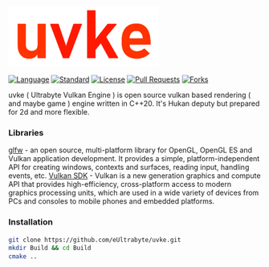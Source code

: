 ![uvke logo](https://github.com/eUltrabyte/uvke/blob/main/Resource/uvke.png?raw=true "uvke logo")

[![Language](https://img.shields.io/badge/language-C++-blue.svg)](https://isocpp.org/)
[![Standard](https://img.shields.io/badge/c%2B%2B-20-blue.svg)](https://en.wikipedia.org/wiki/C%2B%2B#Standardization)
[![License](https://img.shields.io/github/license/eUltrabyte/uvke)](https://github.com/eUltrabyte/uvke/blob/main/LICENSE)
[![Pull Requests](https://img.shields.io/github/issues-pr/eUltrabyte/uvke)](https://github.com/eUltrabyte/uvke/pulls)
[![Forks](https://img.shields.io/github/forks/eUltrabyte/uvke)](https://github.com/eUltrabyte/uvke)

uvke ( Ultrabyte Vulkan Engine ) is open source vulkan based rendering ( and maybe game ) engine written in C++20.
It's Hukan deputy but prepared for 2d and more flexible.

### Libraries
[glfw](https://github.com/glfw/glfw) - an open source, multi-platform library for OpenGL, OpenGL ES and Vulkan application development. It provides a simple, platform-independent API for creating windows, contexts and surfaces, reading input, handling events, etc.
[Vulkan SDK](https://www.lunarg.com/vulkan-sdk/) - Vulkan is a new generation graphics and compute API that provides high-efficiency, cross-platform access to modern graphics processing units, which are used in a wide variety of devices from PCs and consoles to mobile phones and embedded platforms.

### Installation
```bash
git clone https://github.com/eUltrabyte/uvke.git
mkdir Build && cd Build
cmake ..
```